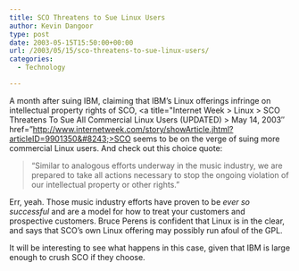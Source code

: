 ```yaml
---
title: SCO Threatens to Sue Linux Users
author: Kevin Dangoor
type: post
date: 2003-05-15T15:50:00+00:00
url: /2003/05/15/sco-threatens-to-sue-linux-users/
categories:
  - Technology

---
```

A month after suing IBM, claiming that IBM&#8217;s Linux offerings infringe on intellectual property rights of SCO, <a title="Internet Week > Linux > SCO Threatens To Sue All Commercial Linux Users (UPDATED) > May 14, 2003&#8243; href=&#8221;http://www.internetweek.com/story/showArticle.jhtml?articleID=9901350&#8243;>SCO seems to be on the verge of suing more commercial Linux users.</a> And check out this choice quote:

> &#8220;Similar to analogous efforts underway in the music industry, we are prepared to take all actions necessary to stop the ongoing violation of our intellectual property or other rights.&#8221; 

Err, yeah. Those music industry efforts have proven to be _ever so successful_ and are a model for how to treat your customers and prospective customers. Bruce Perens is confident that Linux is in the clear, and says that SCO&#8217;s own Linux offering may possibly run afoul of the GPL.
  
It will be interesting to see what happens in this case, given that IBM is large enough to crush SCO if they choose.